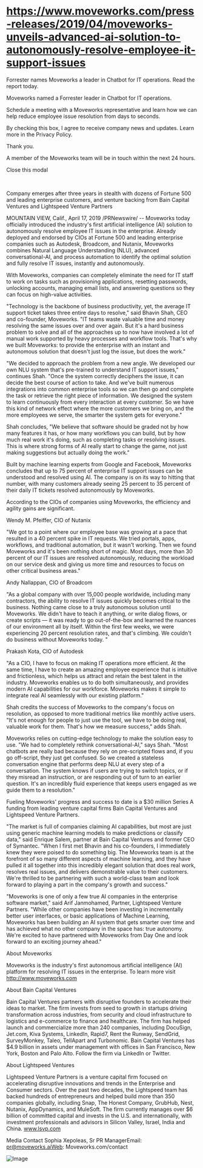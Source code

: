 # https://www.moveworks.com/press-releases/2019/04/moveworks-unveils-advanced-ai-solution-to-autonomously-resolve-employee-it-support-issues

Forrester names Moveworks a leader in Chatbot for IT operations. Read the report today.

Moveworks named a Forrester leader in Chatbot for IT operations. 

Schedule a meeting with a Moveworks representative and learn how we can help reduce employee issue resolution from days to seconds.

By checking this box, I agree to receive company news and updates. Learn more in the Privacy Policy.

Thank you.

A member of the Moveworks team will be in touch within the next 24 hours.



  Close this modal
  


 

Company emerges after three years in stealth with dozens of Fortune 500 and leading enterprise customers, and venture backing from Bain Capital Ventures and Lightspeed Venture Partners

MOUNTAIN VIEW, Calif., April 17, 2019 /PRNewswire/ -- Moveworks today officially introduced the industry's first artificial intelligence (AI) solution to autonomously resolve employee IT issues in the enterprise. Already deployed and endorsed by CIOs at Fortune 500 and leading enterprise companies such as Autodesk, Broadcom, and Nutanix, Moveworks combines Natural Language Understanding (NLU), advanced conversational-AI, and process automation to identify the optimal solution and fully resolve IT issues, instantly and autonomously.

With Moveworks, companies can completely eliminate the need for IT staff to work on tasks such as provisioning applications, resetting passwords, unlocking accounts, managing email lists, and answering questions so they can focus on high-value activities.

"Technology is the backbone of business productivity, yet, the average IT support ticket takes three entire days to resolve," said Bhavin Shah, CEO and co-founder, Moveworks. "IT teams waste valuable time and money resolving the same issues over and over again. But it's a hard business problem to solve and all of the approaches up to now have involved a lot of manual work supported by heavy processes and workflow tools. That's why we built Moveworks: to provide the enterprise with an instant and autonomous solution that doesn't just log the issue, but does the work."

"We decided to approach the problem from a new angle. We developed our own NLU system that's pre-trained to understand IT support issues," continues Shah. "Once the system correctly deciphers the issue, it can decide the best course of action to take. And we've built numerous integrations into common enterprise tools so we can then go and complete the task or retrieve the right piece of information. We designed the system to learn continuously from every interaction at every customer. So we have this kind of network effect where the more customers we bring on, and the more employees we serve, the smarter the system gets for everyone."

Shah concludes, "We believe that software should be graded not by how many features it has, or how many workflows you can build, but by how much real work it's doing, such as completing tasks or resolving issues. This is where strong forms of AI really start to change the game, not just making suggestions but actually doing the work."

Built by machine learning experts from Google and Facebook, Moveworks concludes that up to 75 percent of enterprise IT support issues can be understood and resolved using AI. The company is on its way to hitting that number, with many customers already seeing 25 percent to 35 percent of their daily IT tickets resolved autonomously by Moveworks.

According to the CIOs of companies using Moveworks, the efficiency and agility gains are significant.

Wendy M. Pfeiffer, CIO of Nutanix

"We got to a point where our employee base was growing at a pace that resulted in a 40 percent spike in IT requests. We tried portals, apps, workflows, and traditional automation, but it wasn't working. Then we found Moveworks and it's been nothing short of magic. Most days, more than 30 percent of our IT issues are resolved autonomously, reducing the workload on our service desk and giving us more time and resources to focus on other critical business areas."

Andy Nallappan, CIO of Broadcom

"As a global company with over 15,000 people worldwide, including many contractors, the ability to resolve IT issues quickly becomes critical to the business. Nothing came close to a truly autonomous solution until Moveworks. We didn't have to teach it anything, or write dialog flows, or create scripts — it was ready to go out-of-the-box and learned the nuances of our environment all by itself. Within the first few weeks, we were experiencing 20 percent resolution rates, and that's climbing. We couldn't do business without Moveworks today. "

Prakash Kota, CIO of Autodesk

"As a CIO, I have to focus on making IT operations more efficient. At the same time, I have to create an amazing employee experience that is intuitive and frictionless, which helps us attract and retain the best talent in the industry. Moveworks enables us to do both simultaneously, and provides modern AI capabilities for our workforce. Moveworks makes it simple to integrate real AI seamlessly with our existing platform."

Shah credits the success of Moveworks to the company's focus on resolution, as opposed to more traditional metrics like monthly active users. "It's not enough for people to just use the tool, we have to be doing real, valuable work for them. That's how we measure success," adds Shah.

Moveworks relies on cutting-edge technology to make the solution easy to use. "We had to completely rethink conversational-AI," says Shah. "Most chatbots are really bad because they rely on pre-scripted flows and, if you go off-script, they just get confused. So we created a stateless conversation engine that performs deep NLU at every step of a conversation. The system knows if users are trying to switch topics, or if they misread an instruction, or are responding out of turn to an earlier question. It's an incredibly fluid experience that keeps users engaged as we guide them to a resolution."

Fueling Moveworks' progress and success to date is a $30 million Series A funding from leading venture capital firms Bain Capital Ventures and Lightspeed Venture Partners.

"The market is full of companies claiming AI capabilities, but most are just using generic machine learning models to make predictions or classify data," said Enrique Salem, partner at Bain Capital Ventures and former CEO of Symantec. "When I first met Bhavin and his co-founders, I immediately knew they were poised to do something big. The Moveworks team is at the forefront of so many different aspects of machine learning, and they have pulled it all together into this incredibly elegant solution that does real work, resolves real issues, and delivers demonstrable value to their customers. We're thrilled to be partnering with such a world-class team and look forward to playing a part in the company's growth and success."

"Moveworks is one of only a few true AI companies in the enterprise software market," said Arif Janmohamed, Partner, Lightspeed Venture Partners. "While other companies have been investing in incrementally better user interfaces, or basic applications of Machine Learning, Moveworks has been building an AI system that gets smarter over time and has achieved what no other company in the space has: true autonomy. We're excited to have partnered with Moveworks from Day One and look forward to an exciting journey ahead."

About Moveworks

Moveworks is the industry's first autonomous artificial intelligence (AI) platform for resolving IT issues in the enterprise. To learn more visit http://www.moveworks.com

About Bain Capital Ventures

Bain Capital Ventures partners with disruptive founders to accelerate their ideas to market. The firm invests from seed to growth in startups driving transformation across industries, from security and cloud infrastructure to logistics and e-commerce to finance and healthcare. The firm has helped launch and commercialize more than 240 companies, including DocuSign, Jet.com, Kiva Systems, LinkedIn, Rapid7, Rent the Runway, SendGrid, SurveyMonkey, Taleo, TellApart and Turbonomic. Bain Capital Ventures has $4.9 billion in assets under management with offices in San Francisco, New York, Boston and Palo Alto. Follow the firm via LinkedIn or Twitter.

About Lightspeed Ventures

Lightspeed Venture Partners is a venture capital firm focused on accelerating disruptive innovations and trends in the Enterprise and Consumer sectors. Over the past two decades, the Lightspeed team has backed hundreds of entrepreneurs and helped build more than 350 companies globally, including Snap, The Honest Company, GrubHub, Nest, Nutanix, AppDynamics, and MuleSoft. The firm currently manages over $6 billion of committed capital and invests in the U.S. and internationally, with investment professionals and advisors in Silicon Valley, Israel, India and China. www.lsvp.com

Media Contact Sophia Xepoleas, Sr PR ManagerEmail: pr@moveworks.aiWeb: Moveworks.com/contact 



![Image](https://www.moveworks.com/hubfs/img/site/qr-demo.png)
